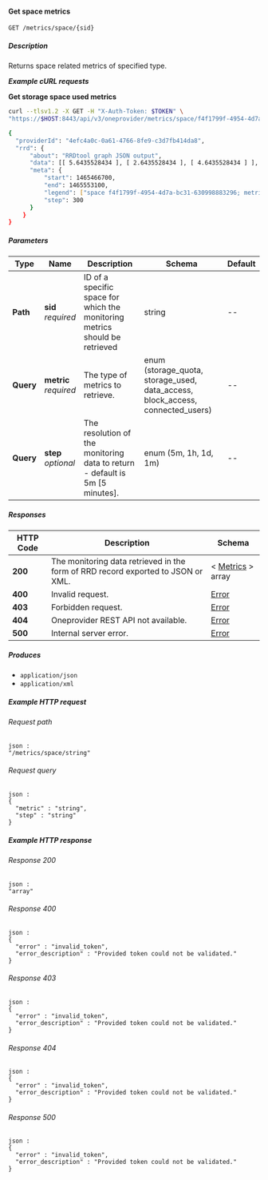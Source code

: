 
<a name="get_space_metrics"></a>
#### Get space metrics
```
GET /metrics/space/{sid}
```


##### Description
Returns space related metrics of specified type.

***Example cURL requests***

**Get storage space used metrics**
```bash
curl --tlsv1.2 -X GET -H "X-Auth-Token: $TOKEN" \
"https://$HOST:8443/api/v3/oneprovider/metrics/space/f4f1799f-4954-4d7a-bc31-630998883296?metric=storage_used"

{
  "providerId": "4efc4a0c-0a61-4766-8fe9-c3d7fb414da8",
  "rrd": {
      "about": "RRDtool graph JSON output",
      "data": [[ 5.6435528434 ], [ 2.6435528434 ], [ 4.6435528434 ] ],
      "meta": {
          "start": 1465466700,
          "end": 1465553100,
          "legend": ["space f4f1799f-4954-4d7a-bc31-630998883296; metric storage_used; oneprovider ID 4efc4a0c-0a61-4766-8fe9-c3d7fb414da8; storage_used[bytes]"],
          "step": 300
      }
    }
}
```


##### Parameters

|Type|Name|Description|Schema|Default|
|---|---|---|---|---|
|**Path**|**sid**  <br>*required*|ID of a specific space for which the monitoring metrics should be retrieved|string|--|
|**Query**|**metric**  <br>*required*|The type of metrics to retrieve.|enum (storage_quota, storage_used, data_access, block_access, connected_users)|--|
|**Query**|**step**  <br>*optional*|The resolution of the monitoring data to return - default is 5m [5 minutes].|enum (5m, 1h, 1d, 1m)|--|


##### Responses

|HTTP Code|Description|Schema|
|---|---|---|
|**200**|The monitoring data retrieved in the form of RRD record exported to JSON or XML.|< [Metrics](../definitions/Metrics.md#metrics) > array|
|**400**|Invalid request.|[Error](../definitions/Error.md#error)|
|**403**|Forbidden request.|[Error](../definitions/Error.md#error)|
|**404**|Oneprovider REST API not available.|[Error](../definitions/Error.md#error)|
|**500**|Internal server error.|[Error](../definitions/Error.md#error)|


##### Produces

* `application/json`
* `application/xml`


##### Example HTTP request

###### Request path
```
json :
"/metrics/space/string"
```


###### Request query
```
json :
{
  "metric" : "string",
  "step" : "string"
}
```


##### Example HTTP response

###### Response 200
```
json :
"array"
```


###### Response 400
```
json :
{
  "error" : "invalid_token",
  "error_description" : "Provided token could not be validated."
}
```


###### Response 403
```
json :
{
  "error" : "invalid_token",
  "error_description" : "Provided token could not be validated."
}
```


###### Response 404
```
json :
{
  "error" : "invalid_token",
  "error_description" : "Provided token could not be validated."
}
```


###### Response 500
```
json :
{
  "error" : "invalid_token",
  "error_description" : "Provided token could not be validated."
}
```



